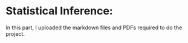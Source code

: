 # Statistical Inference:

In this part, I uploaded the markdown files and PDFs required to do the project.
